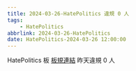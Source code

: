 ```yaml
---
title: 2024-03-26-HatePolitics 違規 0 人
tags:
    - HatePolitics
abbrlink: 2024-03-26-HatePolitics
date: HatePolitics-2024-03-26 12:00:00
---
```

HatePolitics 板 [板規連結](https://www.ptt.cc/bbs/HatePolitics/M.1617115262.A.D60.html)
昨天違規 0 人

